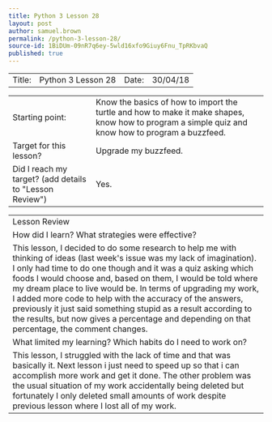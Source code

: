 ```yaml
---
title: Python 3 Lesson 28
layout: post
author: samuel.brown
permalink: /python-3-lesson-28/
source-id: 1BiDUm-09nR7q6ey-5wld16xfo9Giuy6Fnu_TpRKbvaQ
published: true
---
```

<table>
  <tr>
    <td>Title:</td>
    <td>Python 3 Lesson 28</td>
    <td>Date:</td>
    <td>30/04/18</td>
  </tr>
</table>


<table>
  <tr>
    <td>Starting point:</td>
    <td>Know the basics of how to import the turtle and how to make it make shapes, know how to program a simple quiz and know how to program a buzzfeed.</td>
  </tr>
  <tr>
    <td>Target for this lesson?</td>
    <td>Upgrade my buzzfeed.</td>
  </tr>
  <tr>
    <td>Did I reach my target? 
(add details to "Lesson Review")</td>
    <td>Yes.</td>
  </tr>
</table>


<table>
  <tr>
    <td>Lesson Review</td>
  </tr>
  <tr>
    <td>How did I learn? What strategies were effective? </td>
  </tr>
  <tr>
    <td>This lesson, I decided to do some research to help me with thinking of ideas (last week's issue was my lack of imagination). I only had time to do one though and it was a quiz asking which foods I would choose and, based on them, I would be told where my dream place to live would be. In terms of upgrading my work, I added more code to help with the accuracy of the answers, previously it just said something stupid as a result according to the results, but now gives a percentage and depending on that percentage, the comment changes.</td>
  </tr>
  <tr>
    <td>What limited my learning? Which habits do I need to work on? </td>
  </tr>
  <tr>
    <td>This lesson, I struggled with the lack of time and that was basically it. Next lesson i just need to speed up so that i can accomplish more work and get it done. The other problem was the usual situation of my work accidentally being deleted but fortunately I only deleted small amounts of work despite previous lesson where I lost all of my work.</td>
  </tr>
</table>


